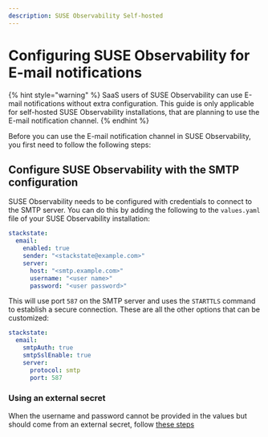 ```yaml
---
description: SUSE Observability Self-hosted
---
```


# Configuring SUSE Observability for E-mail notifications

{% hint style="warning" %}
SaaS users of SUSE Observability can use E-mail notifications without extra configuration. This guide is only applicable for self-hosted SUSE Observability installations, that are planning to use the E-mail notification channel.
{% endhint %}

Before you can use the E-mail notification channel in SUSE Observability, you first need to follow the following steps:

## Configure SUSE Observability with the SMTP configuration

SUSE Observability needs to be configured with credentials to connect to the SMTP server. You can do this by adding the following to the `values.yaml` file of your SUSE Observability installation:

```yaml
stackstate:
  email:
    enabled: true
    sender: "<stackstate@example.com>"
    server:
      host: "<smtp.example.com>"
      username: "<user name>"
      password: "<user password>"
```

This will use port `587` on the SMTP server and uses the `STARTTLS` command to establish a secure connection. These are all the other options that can be customized:

```yaml
stackstate:
  email:
    smtpAuth: true
    smtpSslEnable: true
    server:
      protocol: smtp
      port: 587
```

### Using an external secret

When the username and password cannot be provided in the values but should come from an external secret, follow [these steps](/setup/security/external-secrets.md#getting-username-and-password-for-email-sending-from-an-external-secret)